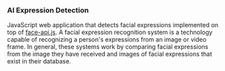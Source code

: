 ### AI Expression Detection
JavaScript web application that detects facial expressions implemented on top of [face-api.js](https://github.com/justadudewhohacks/face-api.js/). 
A facial expression recognition system is a technology capable of recognizing a person's expressions from an image or video frame. In general, these systems work by comparing facial expressions from the image they have received and images of facial expressions that exist in their database.



